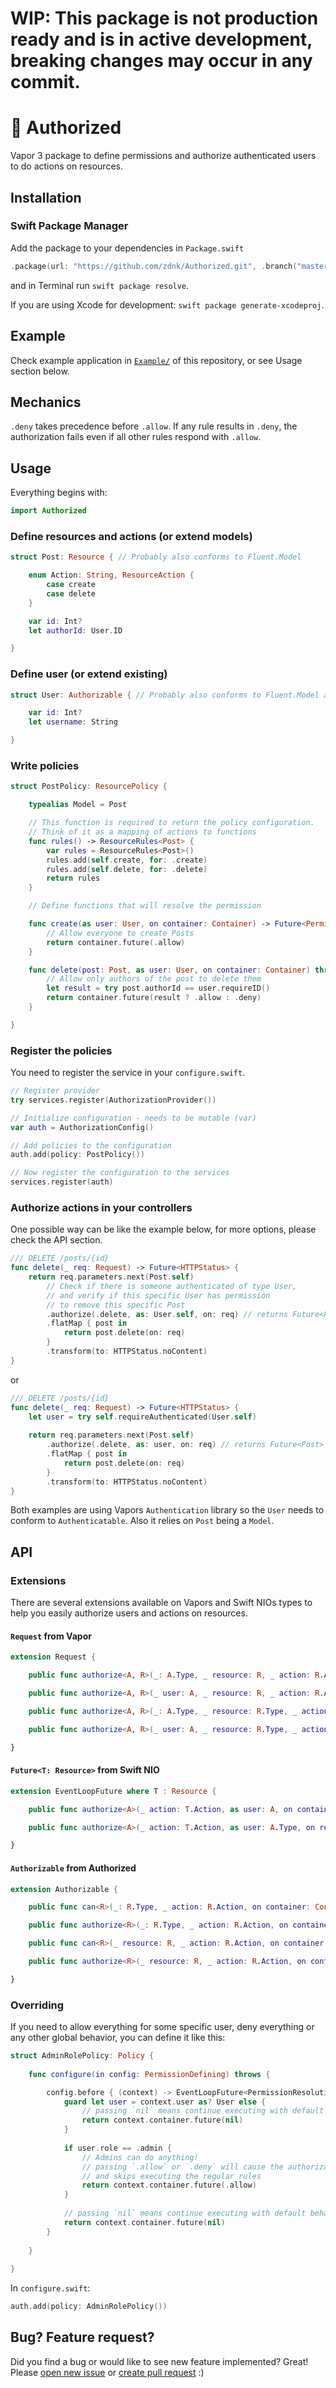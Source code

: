 # WIP: This package is not production ready and is in active development, breaking changes may occur in any commit.

# 🔐 Authorized

Vapor 3 package to define permissions and authorize authenticated users to do actions on resources.

## Installation

### Swift Package Manager

Add the package to your dependencies in `Package.swift`

```swift
.package(url: "https://github.com/zdnk/Authorized.git", .branch("master"))
```

and in Terminal run `swift package resolve`.

If you are using Xcode for development: `swift package generate-xcodeproj`.

## Example

Check example application in [`Example/`](https://github.com/zdnk/Authorized/tree/master/Example) of this repository, or see Usage section below.

## Mechanics

`.deny` takes precedence before `.allow`. If any rule results in `.deny`, the authorization fails even if all other rules respond with `.allow`.

## Usage

Everything begins with:
```swift
import Authorized
```

### Define resources and actions (or extend models)

```swift
struct Post: Resource { // Probably also conforms to Fluent.Model

    enum Action: String, ResourceAction {
        case create
        case delete
    }

    var id: Int?
    let authorId: User.ID

}
```

### Define user (or extend existing)

```swift
struct User: Authorizable { // Probably also conforms to Fluent.Model and Authenticatable

    var id: Int?
    let username: String

}
```

### Write policies

```swift
struct PostPolicy: ResourcePolicy {

    typealias Model = Post

    // This function is required to return the policy configuration.
    // Think of it as a mapping of actions to functions
    func rules() -> ResourceRules<Post> {
        var rules = ResourceRules<Post>()
        rules.add(self.create, for: .create)
        rules.add(self.delete, for: .delete)
        return rules
    }

    // Define functions that will resolve the permission

    func create(as user: User, on container: Container) -> Future<PermissionResolution> {
        // Allow everyone to create Posts
        return container.future(.allow)
    }

    func delete(post: Post, as user: User, on container: Container) throws -> Future<PermissionResolution> {
        // Allow only authors of the post to delete them
        let result = try post.authorId == user.requireID()
        return container.future(result ? .allow : .deny)
    }

}
```

### Register the policies

You need to register the service in your `configure.swift`.

```swift
// Register provider
try services.register(AuthorizationProvider())

// Initialize configuration - needs to be mutable (var)
var auth = AuthorizationConfig()

// Add policies to the configuration
auth.add(policy: PostPolicy())

// Now register the configuration to the services
services.register(auth)
```

### Authorize actions in your controllers 

One possible way can be like the example below, for more options, please check the API section.

```swift
/// DELETE /posts/{id}
func delete(_ req: Request) -> Future<HTTPStatus> {
    return req.parameters.next(Post.self)
        // Check if there is someone authenticated of type User,
        // and verify if this specific User has permission
        // to remove this specific Post
        .authorize(.delete, as: User.self, on: req) // returns Future<Post>
        .flatMap { post in
            return post.delete(on: req)
        }
        .transform(to: HTTPStatus.noContent)
}
```

or

```swift
/// DELETE /posts/{id}
func delete(_ req: Request) -> Future<HTTPStatus> {
    let user = try self.requireAuthenticated(User.self)
    
    return req.parameters.next(Post.self)
        .authorize(.delete, as: user, on: req) // returns Future<Post>
        .flatMap { post in
            return post.delete(on: req)
        }
        .transform(to: HTTPStatus.noContent)
}
```

Both examples are using Vapors `Authentication` library so the `User` needs to conform to `Authenticatable`.
Also it relies on `Post` being a `Model`.

## API

### Extensions

There are several extensions available on Vapors and Swift NIOs types to help you easily authorize users and actions on resources.

#### `Request` from Vapor

```swift
extension Request {

    public func authorize<A, R>(_: A.Type, _ resource: R, _ action: R.Action) throws -> Future<R> where A : Authenticatable, A : Authorizable, R : Resource

    public func authorize<A, R>(_ user: A, _ resource: R, _ action: R.Action) throws -> Future<R> where A : Authorizable, R : Resource

    public func authorize<A, R>(_: A.Type, _ resource: R.Type, _ action: R.Action) throws -> Future<Void> where A : Authenticatable, A : Authorizable, R : Resource

    public func authorize<A, R>(_ user: A, _ resource: R.Type, _ action: R.Action) throws -> Future<Void> where A : Authorizable, R : Resource

}
```

#### `Future<T: Resource>` from Swift NIO

```swift
extension EventLoopFuture where T : Resource {

    public func authorize<A>(_ action: T.Action, as user: A, on container: Container) -> Future<T> where A : Authorizable

    public func authorize<A>(_ action: T.Action, as user: A.Type, on request: Request) -> Future<T> where A : Authenticatable, A : Authorizable

}
```
#### `Authorizable` from Authorized

```swift
extension Authorizable {

    public func can<R>(_: R.Type, _ action: R.Action, on container: Container) throws -> Future<Bool> where R : Resource

    public func authorize<R>(_: R.Type, _ action: R.Action, on container: Container) throws -> Future<Void> where R : Resource

    public func can<R>(_ resource: R, _ action: R.Action, on container: Container) throws -> Future<Bool> where R : Resource

    public func authorize<R>(_ resource: R, _ action: R.Action, on container: Container) throws -> Future<R> where R : Resource

}
```

### Overriding

If you need to allow everything for some specific user, deny everything or any other global behavior, you can define it like this:

```swift
struct AdminRolePolicy: Policy {
    
    func configure(in config: PermissionDefining) throws {

        config.before { (context) -> EventLoopFuture<PermissionResolution?> in
            guard let user = context.user as? User else {
                // passing `nil` means continue executing with default behavior
                return context.container.future(nil)
            }
            
            if user.role == .admin {
                // Admins can do anything!
                // passing `.allow` or `.deny` will cause the authorization to fail early
                // and skips executing the regular rules
                return context.container.future(.allow)
            }
            
            // passing `nil` means continue executing with default behavior
            return context.container.future(nil)
        }
        
    }
    
}
```

In `configure.swift`:
```swift
auth.add(policy: AdminRolePolicy())
```

## Bug? Feature request?

Did you find a bug or would like to see new feature implemented? Great! Please [open new issue](https://github.com/zdnk/Authorized/issues/new) or [create pull request](https://github.com/zdnk/Authorized/compare) :)
